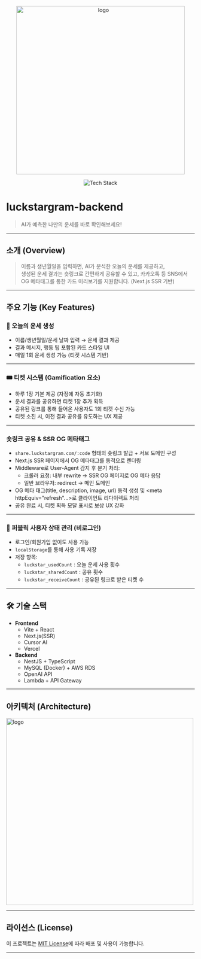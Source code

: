 <p align="center">
  <img width="450" alt="logo" src="https://github.com/user-attachments/assets/c14b85b4-0617-479c-ba2c-f4c4241db5b1"/>
</p>

<p align="center">
  <img src="https://skillicons.dev/icons?i=nestjs,ts,mysql,aws,vercel,react,vite,next" alt="Tech Stack" />
</p>

# luckstargram-backend

> AI가 예측한 나만의 운세를 바로 확인해보세요!

---

## 소개 (Overview)

> 이름과 생년월일을 입력하면, AI가 분석한 오늘의 운세를 제공하고,  
> 생성된 운세 결과는 숏링크로 간편하게 공유할 수 있고, 카카오톡 등 SNS에서  
> OG 메타태그를 통한 카드 미리보기를 지원합니다. (Next.js SSR 기반)

---

## 주요 기능 (Key Features)

### 🥠 오늘의 운세 생성

- 이름/생년월일/운세 날짜 입력 → 운세 결과 제공
- 결과 메시지, 행동 팁 포함된 카드 스타일 UI
- 매일 1회 운세 생성 가능 (티켓 시스템 기반)

---

### 🎟️ 티켓 시스템 (Gamification 요소)

- 하루 1장 기본 제공 (자정에 자동 초기화)
- 운세 결과를 공유하면 티켓 1장 추가 획득
- 공유된 링크를 통해 들어온 사용자도 1회 티켓 수신 가능
- 티켓 소진 시, 이전 결과 공유를 유도하는 UX 제공

---

### 숏링크 공유 & SSR OG 메타태그

- `share.luckstargram.com/:code` 형태의 숏링크 발급 + 서브 도메인 구성
- Next.js SSR 페이지에서 OG 메타태그를 동적으로 렌더링
- Middleware로 User-Agent 감지 후 분기 처리:
  - 크롤러 요청: 내부 rewrite → SSR OG 페이지로 OG 메타 응답
  - 일반 브라우저: redirect → 메인 도메인
- OG 메타 태그(title, description, image, url) 동적 생성 및
  <meta httpEquiv="refresh"...>로 클라이언트 리다이렉트 처리
- 공유 완료 시, 티켓 획득 모달 표시로 보상 UX 강화

---

### 🧠 퍼블릭 사용자 상태 관리 (비로그인)

- 로그인/회원가입 없이도 사용 가능
- `localStorage`를 통해 사용 기록 저장
- 저장 항목:
  - `luckstar_usedCount` : 오늘 운세 사용 횟수
  - `luckstar_sharedCount` : 공유 횟수
  - `luckstar_receiveCount` : 공유된 링크로 받은 티켓 수

---

## 🛠 기술 스택

- **Frontend**
  - Vite + React
  - Next.js(SSR)
  - Cursor AI
  - Vercel
- **Backend**
  - NestJS + TypeScript
  - MySQL (Docker) + AWS RDS
  - OpenAI API
  - Lambda + API Gateway

---

## 아키텍처 (Architecture)

<p align="left">
  <img width="500" alt="logo" src="https://github.com/user-attachments/assets/fadacaa4-5467-4c59-953d-dc85288ebcc1"/>
</p>

---

## 라이선스 (License)

이 프로젝트는 [MIT License](./LICENSE)에 따라 배포 및 사용이 가능합니다.

---
